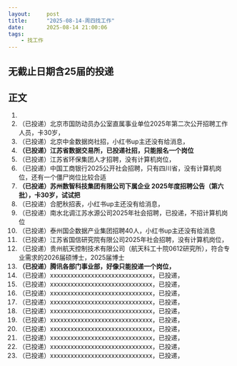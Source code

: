 ```yaml
---
layout:     post
title:      "2025-08-14-周四找工作"
date:       2025-08-14 21:00:06
tags:
    - 找工作
---
```


## 无截止日期含25届的投递






## 正文

1. 
1. （已投递）北京市国防动员办公室直属事业单位2025年第二次公开招聘工作人员，卡30岁，
1. （已投递）北京中金数据岗社招，小红书up主还没有给消息，
1. **（已投递）江苏省数据交易所，已投递社招，只能报名一个岗位**
1. （已投递）江苏省环保集团人才招聘，没有计算机岗位，
1. （已投递）中国工商银行2025公开社会招聘，只有四川省，没有计算机岗位，还有一个僵尸岗位比较合适
1. **（已投递）苏州数智科技集团有限公司下属企业 2025年度招聘公告（第六批），卡30岁，试试把**
1. （已投递）合肥秋招表，小红书up主还没有给消息，
1. （已投递）南水北调江苏水源公司2025年社会招聘，已投递，不招计算机岗位
1. （已投递）泰州国企数据产业集团招聘40人，小红书up主还没有给消息
1. （已投递）江苏省国信研究院有限公司2025年社会招聘，没有计算机岗位，
1. （已投递）贵州航天控制技术有限公司（航天科工十院0612研究所），符合专业需求的2026届硕博士，2025届博士
1. **（已投递）腾讯各部门事业部，好像只能投递一个岗位，**
1. （已投递）xxxxxxxxxxxxxxxxxxxxxxxxxxxxxx，已投递，
1. （已投递）xxxxxxxxxxxxxxxxxxxxxxxxxxxxxx，已投递，
1. （已投递）xxxxxxxxxxxxxxxxxxxxxxxxxxxxxx，已投递，
1. （已投递）xxxxxxxxxxxxxxxxxxxxxxxxxxxxxx，已投递，
1. （已投递）xxxxxxxxxxxxxxxxxxxxxxxxxxxxxx，已投递，
1. （已投递）xxxxxxxxxxxxxxxxxxxxxxxxxxxxxx，已投递，
1. （已投递）xxxxxxxxxxxxxxxxxxxxxxxxxxxxxx，已投递，
1. （已投递）xxxxxxxxxxxxxxxxxxxxxxxxxxxxxx，已投递，
1. （已投递）xxxxxxxxxxxxxxxxxxxxxxxxxxxxxx，已投递，
1. （已投递）xxxxxxxxxxxxxxxxxxxxxxxxxxxxxx，已投递，











